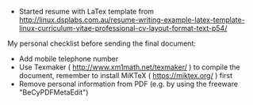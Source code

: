 - Started resume with LaTex template from http://linux.dsplabs.com.au/resume-writing-example-latex-template-linux-curriculum-vitae-professional-cv-layout-format-text-p54/

My personal checklist before sending the final document:
- Add mobile telephone number
- Use Texmaker ( http://www.xm1math.net/texmaker/ ) to compile the document, remember to install MiKTeX ( https://miktex.org/ ) first
- Remove personal information from PDF (e.g. by using the freeware "BeCyPDFMetaEdit")
